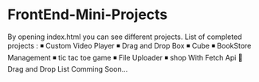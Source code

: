 # FrontEnd-Mini-Projects
By opening index.html you can see different projects. 
List of completed projects : 
◾️ Custom Video Player
◾️ Drag and Drop Box
◾️ Cube
◾️ BookStore Management
◾️ tic tac toe game
◾️ File Uploader
◾️ shop With Fetch Api
🔔 Drag and Drop List Comming Soon...
